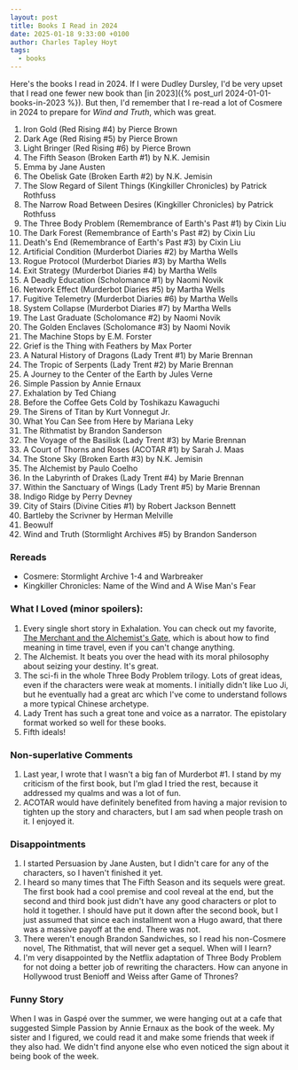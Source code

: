 ```yaml
---
layout: post
title: Books I Read in 2024
date: 2025-01-18 9:33:00 +0100
author: Charles Tapley Hoyt
tags:
  - books
---
```


Here's the books I read in 2024. If I were Dudley Dursley, I'd be very upset
that I read one fewer new book than [in
2023]({% post_url 2024-01-01-books-in-2023 %}). But then, I'd remember that I
re-read a lot of Cosmere in 2024 to prepare for *Wind and Truth*, which was
great.

1. Iron Gold (Red Rising #4) by Pierce Brown
2. Dark Age (Red Rising #5) by Pierce Brown
3. Light Bringer (Red Rising #6) by Pierce Brown
4. The Fifth Season (Broken Earth #1) by N.K. Jemisin
5. Emma by Jane Austen
6. The Obelisk Gate (Broken Earth #2) by N.K. Jemisin
7. The Slow Regard of Silent Things (Kingkiller Chronicles) by Patrick Rothfuss
8. The Narrow Road Between Desires (Kingkiller Chronicles) by Patrick Rothfuss
9. The Three Body Problem (Remembrance of Earth's Past #1) by Cixin Liu
10. The Dark Forest (Remembrance of Earth's Past #2) by Cixin Liu
11. Death's End (Remembrance of Earth's Past #3) by Cixin Liu
12. Artificial Condition (Murderbot Diaries #2) by Martha Wells
13. Rogue Protocol (Murderbot Diaries #3) by Martha Wells
14. Exit Strategy (Murderbot Diaries #4) by Martha Wells
15. A Deadly Education (Scholomance #1) by Naomi Novik
16. Network Effect (Murderbot Diaries #5) by Martha Wells
17. Fugitive Telemetry (Murderbot Diaries #6) by Martha Wells
18. System Collapse (Murderbot Diaries #7) by Martha Wells
19. The Last Graduate (Scholomance #2) by Naomi Novik
20. The Golden Enclaves (Scholomance #3) by Naomi Novik
21. The Machine Stops by E.M. Forster
22. Grief is the Thing with Feathers by Max Porter
23. A Natural History of Dragons (Lady Trent #1) by Marie Brennan
24. The Tropic of Serpents (Lady Trent #2) by Marie Brennan
25. A Journey to the Center of the Earth by Jules Verne
26. Simple Passion by Annie Ernaux
27. Exhalation by Ted Chiang
28. Before the Coffee Gets Cold by Toshikazu Kawaguchi
29. The Sirens of Titan by Kurt Vonnegut Jr.
30. What You Can See from Here by Mariana Leky
31. The Rithmatist by Brandon Sanderson
32. The Voyage of the Basilisk (Lady Trent #3) by Marie Brennan
33. A Court of Thorns and Roses (ACOTAR #1) by Sarah J. Maas
34. The Stone Sky (Broken Earth #3) by N.K. Jemisin
35. The Alchemist by Paulo Coelho
36. In the Labyrinth of Drakes (Lady Trent #4) by Marie Brennan
37. Within the Sanctuary of Wings (Lady Trent #5) by Marie Brennan
38. Indigo Ridge by Perry Devney
39. City of Stairs (Divine Cities #1) by Robert Jackson Bennett
40. Bartleby the Scrivner by Herman Melville
41. Beowulf
42. Wind and Truth (Stormlight Archives #5) by Brandon Sanderson

### Rereads

- Cosmere: Stormlight Archive 1-4 and Warbreaker
- Kingkiller Chronicles: Name of the Wind and A Wise Man's Fear

### What I Loved (minor spoilers):

1. Every single short story in Exhalation. You can check out my favorite,
   [The Merchant and the Alchemist's Gate](https://images.shulcloud.com/1202/uploads/Documents/TheMerchantandtheAlchemistsGate.pdf),
   which is about how to find meaning in time travel, even if you can't change
   anything.
2. The Alchemist. It beats you over the head with its moral philosophy about
   seizing your destiny. It's great.
3. The sci-fi in the whole Three Body Problem trilogy. Lots of great ideas, even
   if the characters were weak at moments. I initially didn't like Luo Ji, but
   he eventually had a great arc which I've come to understand follows a more
   typical Chinese archetype.
4. Lady Trent has such a great tone and voice as a narrator. The epistolary
   format worked so well for these books.
5. Fifth ideals!

### Non-superlative Comments

1. Last year, I wrote that I wasn't a big fan of Murderbot #1. I stand by my
   criticism of the first book, but I'm glad I tried the rest, because it
   addressed my qualms and was a lot of fun.
2. ACOTAR would have definitely benefited from having a major revision to
   tighten up the story and characters, but I am sad when people trash on it. I
   enjoyed it.

### Disappointments

1. I started Persuasion by Jane Austen, but I didn't care for any of the
   characters, so I haven't finished it yet.
2. I heard so many times that The Fifth Season and its sequels were great. The
   first book had a cool premise and cool reveal at the end, but the second and
   third book just didn't have any good characters or plot to hold it together.
   I should have put it down after the second book, but I just assumed that
   since each installment won a Hugo award, that there was a massive payoff at
   the end. There was not.
3. There weren't enough Brandon Sandwiches, so I read his non-Cosmere novel, The
   Rithmatist, that will never get a sequel. When will I learn?
4. I'm very disappointed by the Netflix adaptation of Three Body Problem for not
   doing a better job of rewriting the characters. How can anyone in Hollywood
   trust Benioff and Weiss after Game of Thrones?

### Funny Story

When I was in Gaspé over the summer, we were hanging out at a cafe that
suggested Simple Passion by Annie Ernaux as the book of the week. My sister and
I figured, we could read it and make some friends that week if they also had. We
didn't find anyone else who even noticed the sign about it being book of the
week.
